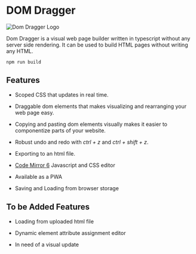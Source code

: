 # DOM Dragger

![Dom Dragger Logo](https://github.com/FrewtyPebbles/Dom-Dragger/blob/master/assets/dom_dragger_logo_prototype_192x192.png?raw=true)

Dom Dragger is a visual web page builder written in typescript without any server side rendering. It can be used to build HTML pages without writing any HTML.

```
npm run build
```

## Features

 - Scoped CSS that updates in real time.

 - Draggable dom elements that makes visualizing and rearranging your web page easy.

 - Copying and pasting dom elements visually makes it easier to componentize parts of your website.

 - Robust undo and redo with *ctrl + z* and *ctrl + shift + z*.

 - Exporting to an html file.

 - [Code Mirror 6](https://codemirror.net/) Javascript and CSS editor

 - Available as a PWA

 - Saving and Loading from browser storage

## To be Added Features

 - Loading from uploaded html file

 - Dynamic element attribute assignment editor

 - In need of a visual update
